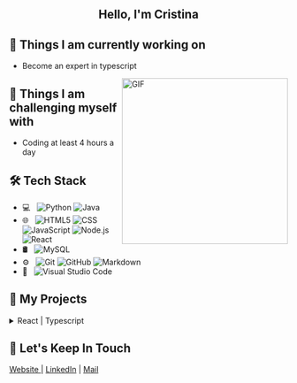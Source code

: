 <div align="center" width="300">
  <h2>Hello, I'm Cristina</h2>
</div>

## 🌱 Things I am currently working on
- Become an expert in typescript

<img align= "right" width= "300" high= "500" alt="GIF" src="https://cristinagonzalvez.com/Images/rec10.webp" />

## 💪 Things I am challenging myself with
- Coding at least 4 hours a day
  
## 🛠 Tech Stack

- 💻 &nbsp;
  ![Python](https://img.shields.io/badge/-Python-333333?style=flat&logo=python)
  ![Java](https://img.shields.io/badge/-Java-333333?style=flat&logo=Java&logoColor=007396)
- 🌐 &nbsp;
  ![HTML5](https://img.shields.io/badge/-HTML5-333333?style=flat&logo=HTML5)
  ![CSS](https://img.shields.io/badge/-CSS-333333?style=flat&logo=CSS3&logoColor=1572B6)
  ![JavaScript](https://img.shields.io/badge/-JavaScript-333333?style=flat&logo=javascript)
  ![Node.js](https://img.shields.io/badge/-Node.js-333333?style=flat&logo=node.js)
  ![React](https://img.shields.io/badge/-React-333333?style=flat&logo=react)
- 🛢 &nbsp;
  ![MySQL](https://img.shields.io/badge/-MySQL-333333?style=flat&logo=mysql)
- ⚙️ &nbsp;
  ![Git](https://img.shields.io/badge/-Git-333333?style=flat&logo=git)
  ![GitHub](https://img.shields.io/badge/-GitHub-333333?style=flat&logo=github)
  ![Markdown](https://img.shields.io/badge/-Markdown-333333?style=flat&logo=markdown)
- 🔧 &nbsp;
  ![Visual Studio Code](https://img.shields.io/badge/-Visual%20Studio%20Code-333333?style=flat&logo=visual-studio-code&logoColor=007ACC)

## 🍎 My Projects 
<details>
<summary>React | Typescript</summary>
<ul>

<li>Cristina's Cave</li>
<li>Design System</li>
<li>Cooking Cristina</li>
</ul>
</details>

## 💌 Let's Keep In Touch
<a href="https://cristinagonzalvez.com/"> Website </a>|
<a href="https://www.linkedin.com/in/cristina-gonzalvez-jucla/"> LinkedIn</a> | 
<a href="https://www.linkedin.com/in/cristina-gonzalvez-jucla/"> Mail</a>
